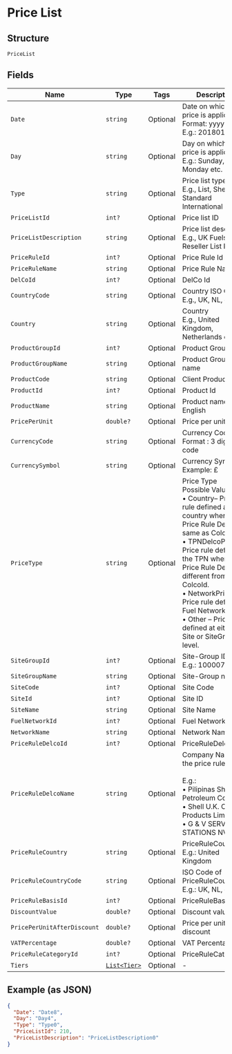 
# Price List

## Structure

`PriceList`

## Fields

| Name | Type | Tags | Description |
|  --- | --- | --- | --- |
| `Date` | `string` | Optional | Date on which the price is applicable.<br>Format: yyyyMMdd<br>E.g.: 20180131 |
| `Day` | `string` | Optional | Day on which the price is applicable.<br>E.g.: Sunday, Monday etc. |
| `Type` | `string` | Optional | Price list type.<br>E.g., List, Shell Standard International List |
| `PriceListId` | `int?` | Optional | Price list ID |
| `PriceListDescription` | `string` | Optional | Price list description<br>E.g., UK Fuels CRT Reseller List Price |
| `PriceRuleId` | `int?` | Optional | Price Rule Id |
| `PriceRuleName` | `string` | Optional | Price Rule Name |
| `DelCoId` | `int?` | Optional | DelCo Id |
| `CountryCode` | `string` | Optional | Country ISO Code<br>E.g., UK, NL, etc., |
| `Country` | `string` | Optional | Country<br>E.g., United Kingdom, Netherlands etc |
| `ProductGroupId` | `int?` | Optional | Product Group Id |
| `ProductGroupName` | `string` | Optional | Product Group name |
| `ProductCode` | `string` | Optional | Client Product Code |
| `ProductId` | `int?` | Optional | Product Id |
| `ProductName` | `string` | Optional | Product name in English |
| `PricePerUnit` | `double?` | Optional | Price per unit |
| `CurrencyCode` | `string` | Optional | Currency Code.<br>Format : 3 digit ISO code |
| `CurrencySymbol` | `string` | Optional | Currency Symbol<br>Example: £ |
| `PriceType` | `string` | Optional | Price Type<br>Possible Values are:<br>•    Country– Price rule defined at country whereas Price Rule DelcoId same as ColcoId.<br>•    TPNDelcoPrice – Price rule defined in the TPN whereas Price Rule DelcoId is different from ColcoId.<br>•    NetworkPrice – Price rule defined at Fuel Network level.<br>•    Other – Price rule defined at either Site or SiteGroup level. |
| `SiteGroupId` | `int?` | Optional | Site-Group ID<br>E.g.: 100007 |
| `SiteGroupName` | `string` | Optional | Site-Group name |
| `SiteCode` | `int?` | Optional | Site Code |
| `SiteId` | `int?` | Optional | Site ID |
| `SiteName` | `string` | Optional | Site Name |
| `FuelNetworkId` | `int?` | Optional | Fuel Network ID |
| `NetworkName` | `string` | Optional | Network Name |
| `PriceRuleDelcoId` | `int?` | Optional | PriceRuleDelcoId |
| `PriceRuleDelcoName` | `string` | Optional | Company Name of the price rule DelCo.<br><br>E.g.:<br>•    Pilipinas Shell Petroleum Corp<br>•    Shell U.K. Oil Products Limited<br>•    G & V SERVICE STATIONS NV |
| `PriceRuleCountry` | `string` | Optional | PriceRuleCountry<br>E.g.: United Kingdom |
| `PriceRuleCountryCode` | `string` | Optional | ISO Code of PriceRuleCountry<br>E.g.: UK, NL, etc., |
| `PriceRuleBasisId` | `int?` | Optional | PriceRuleBasisId |
| `DiscountValue` | `double?` | Optional | Discount value |
| `PricePerUnitAfterDiscount` | `double?` | Optional | Price per unit after discount |
| `VATPercentage` | `double?` | Optional | VAT Percentage |
| `PriceRuleCategoryId` | `int?` | Optional | PriceRuleCategoryId |
| `Tiers` | [`List<Tier>`](../../doc/models/tier.md) | Optional | - |

## Example (as JSON)

```json
{
  "Date": "Date8",
  "Day": "Day4",
  "Type": "Type0",
  "PriceListId": 210,
  "PriceListDescription": "PriceListDescription0"
}
```

